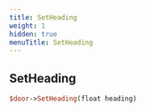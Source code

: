 ```yaml
---
title: SetHeading
weight: 1
hidden: true
menuTitle: SetHeading
---
```

## SetHeading
```perl
$door->SetHeading(float heading)
```